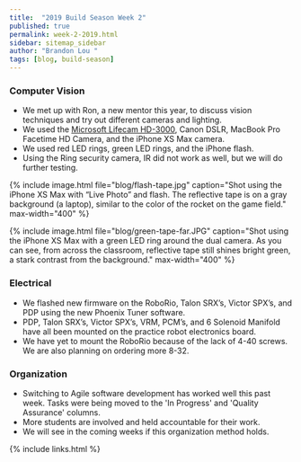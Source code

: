 ```yaml
---
title:  "2019 Build Season Week 2"
published: true
permalink: week-2-2019.html
sidebar: sitemap_sidebar
author: "Brandon Lou "
tags: [blog, build-season]
---
```


### Computer Vision

- We met up with Ron, a new mentor this year, to discuss vision techniques and try out different cameras and lighting.
- We used the [Microsoft Lifecam HD-3000](https://www.microsoft.com/accessories/en-us/products/webcams/lifecam-hd-3000/t3h-00011), Canon DSLR, MacBook Pro Facetime HD Camera, and the iPhone XS Max camera.
- We used red LED rings, green LED rings, and the iPhone flash.
- Using the Ring security camera, IR did not work as well, but we will do further testing.

{% include image.html file="blog/flash-tape.jpg" caption="Shot using the iPhone XS Max with “Live Photo” and flash. The reflective tape is on a gray background (a laptop), similar to the color of the rocket on the game field." max-width="400" %}

{% include image.html file="blog/green-tape-far.JPG" caption="Shot using the iPhone XS Max with a green LED ring around the dual camera. As you can see, from across the classroom, reflective tape still shines bright green, a stark contrast from the background." max-width="400" %}

### Electrical

- We flashed new firmware on the RoboRio, Talon SRX’s, Victor SPX’s, and PDP using the new Phoenix Tuner software.
- PDP, Talon SRX’s, Victor SPX’s, VRM, PCM’s, and 6 Solenoid Manifold have all been mounted on the practice robot electronics board.
- We have yet to mount the RoboRio because of the lack of 4-40 screws. We are also planning on ordering more 8-32.

### Organization

- Switching to Agile software development has worked well this past week. Tasks were being moved to the 'In Progress' and 'Quality Assurance' columns.
- More students are involved and held accountable for their work.
- We will see in the coming weeks if this organization method holds.

{% include links.html %}
